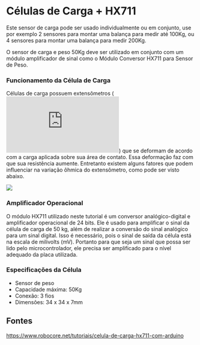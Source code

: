 # Células de Carga + HX711

Este sensor de carga pode ser usado individualmente ou em conjunto, use por exemplo 2 sensores para montar uma balança para medir até 100Kg, ou 4 sensores para montar uma balança para medir 200Kg.

O sensor de carga e peso 50Kg deve ser utilizado em conjunto com um módulo amplificador de sinal como o Módulo Conversor HX711 para Sensor de Peso.

### Funcionamento da Célula de Carga

Células de carga possuem extensômetros (![*strain gauges*](https://github.com/virginiasatyro/Arduino/blob/master/strainGauge/strainGauge.md)) que se deformam de acordo com a carga aplicada sobre sua área de contato. Essa deformação faz com que sua resistência aumente. Entretanto existem alguns fatores que podem influenciar na variação ôhmica do extensômetro, como pode ser visto abaixo. 

![](https://www.robocore.net/upload/tutoriais/246_img_2_M.png?995)

### Amplificador Operacional

O módulo HX711 utilizado neste tutorial é um conversor analógico-digital e amplificador operacional de 24 bits. Ele é usado para amplificar o sinal da célula de carga de 50 kg, além de realizar a conversão do sinal analógico para um sinal digital. Isso é necessário, pois o sinal de saída da célula está na escala de milivolts (mV). Portanto para que seja um sinal que possa ser lido pelo microcontrolador, ele precisa ser amplificado para o nível adequado da placa utilizada.

### Especificações da Célula

- Sensor de peso
- Capacidade máxima: 50Kg
- Conexão: 3 fios
- Dimensões: 34 x 34 x 7mm

## Fontes 

https://www.robocore.net/tutoriais/celula-de-carga-hx711-com-arduino
